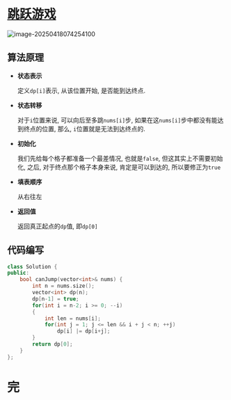# [跳跃游戏](https://leetcode.cn/problems/jump-game/)

![image-20250418074254100](https://md-wind.oss-cn-nanjing.aliyuncs.com/md/20250418074254161.png)

## 算法原理

- **状态表示**

  定义`dp[i]`表示, 从该位置开始, 是否能到达终点.

- **状态转移**

  对于`i`位置来说, 可以向后至多跳`nums[i]`步, 如果在这`nums[i]`步中都没有能达到终点的位置, 那么, `i`位置就是无法到达终点的.

- **初始化**

  我们先给每个格子都准备一个最差情况, 也就是`false`, 但这其实上不需要初始化, 之后, 对于终点那个格子本身来说, 肯定是可以到达的, 所以要修正为`true`

- **填表顺序**

  从右往左

- **返回值**

  返回真正起点的`dp`值, 即`dp[0]`

## 代码编写

```cpp
class Solution {
public:
    bool canJump(vector<int>& nums) {
        int n = nums.size();
        vector<int> dp(n);
        dp[n-1] = true;
        for(int i = n-2; i >= 0; --i)
        {
            int len = nums[i];
            for(int j = 1; j <= len && i + j < n; ++j)
                dp[i] |= dp[i+j];
        }
        return dp[0];
    }
};
```

# 完